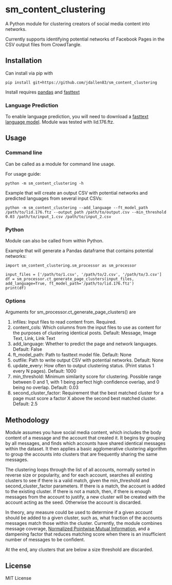 # sm_content_clustering
A Python module for clustering creators of social media content into networks.

Currently supports identifying potential networks of Facebook Pages in the CSV output files from CrowdTangle.

## Installation

Can install via pip with

`pip install git+https://github.com/jdallen83/sm_content_clustering`

Install requires [pandas](https://pypi.org/project/pandas/) and [fasttext](https://pypi.org/project/fasttext/)

### Language Prediction

To enable language prediction, you will need to download a [fasttext language model](https://fasttext.cc/docs/en/language-identification.html). Module was tested with lid.176.ftz.

## Usage

### Command line
Can be called as a module for command line usage.

For usage guide:

`python -m sm_content_clustering -h`

Example that will create an output CSV with potential networks and predicted languages from several input CSVs:

`python -m sm_content_clustering --add_language --ft_model_path /path/to/lid.176.ftz --output_path /path/to/output.csv --min_threshold 0.03 /path/to/input_1.csv /path/to/input_2.csv`

### Python

Module can also be called from within Python.

Example that will generate a Pandas dataframe that contains potential networks:

    import sm_content_clustering.sm_processor as sm_processor

    input_files = ['/path/to/1.csv', '/path/to/2.csv', '/path/to/3.csv']
    df = sm_processor.ct_generate_page_clusters(input_files, add_language=True, ft_model_path='/path/to/lid.176.ftz')
    print(df)

### Options

Arguments for sm_processor.ct_generate_page_clusters() are

1. infiles: Input files to read content from. Required.
2. content_cols: Which columns from the input files to use as content for the purposes of clustering identical posts. Default: Message, Image Text, Link, Link Text
3. add_language: Whether to predict the page and network languages. Default: False
4. ft_model_path: Path to fasttext model file. Default: None
5. outfile: Path to write output CSV with potential networks. Default: None
6. update_every: How often to output clustering status. (Print status 1 every N pages). Default: 1000
7. min_threshold: Minimum similarity score for clustering. Possible range between 0 and 1, with 1 being perfect high confidence overlap, and 0 being no overlap. Default: 0.03
8. second_cluster_factor: Requirement that the best matched cluster for a page must score a factor X above the second best matched cluster. Default: 2.5

## Methodology

Module assumes you have social media content, which includes the body content of a message and the account that created it. It begins by grouping by all messages, and finds which accounts have shared identical messages within the dataset. It then applies a basic agglomerative clustering algorithm to group the accounts into clusters that are frequently sharing the same messages.

The clustering loops through the list of all accounts, normally sorted in reverse size or popularity, and for each account, searches all existing clusters to see if there is a valid match, given the min_threshold and second_cluster_factor parameters. If there is a match, the account is added to the existing cluster. If there is not a match, then, if there is enough messages from the account to justify, a new cluster will be created with the account acting as the seed. Otherwise the account is discarded.

In theory, any measure could be used to determine if a given account should be added to a given cluster, such as, what fraction of the accounts messages match those within the cluster. Currently, the module combines message coverage, [Normalized Pointwise Mutual Information](https://en.wikipedia.org/wiki/Pointwise_mutual_information), and a dampening factor that reduces matching score when there is an insufficient number of messages to be confident.

At the end, any clusters that are below a size threshold are discarded.

## License

MIT License
